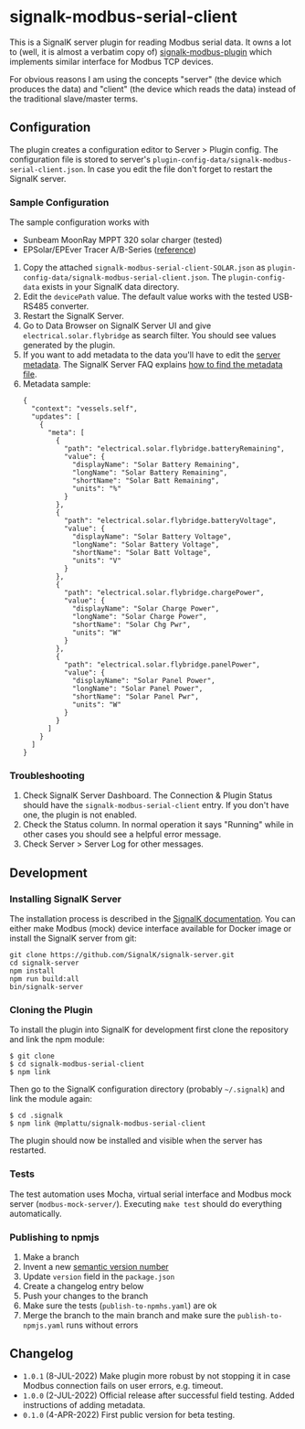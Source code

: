 # signalk-modbus-serial-client

This is a SignalK server plugin for reading Modbus serial data.
It owns a lot to (well, it is almost a verbatim copy of)
[signalk-modbus-plugin](https://github.com/codekilo/signalk-modbus-plugin)
which implements similar interface for Modbus TCP devices.

For obvious reasons I am using the concepts "server" (the device which produces
the data) and "client" (the device which reads the data) instead of the traditional
slave/master terms.

## Configuration

The plugin creates a configuration editor to Server > Plugin config. The configuration
file is stored to server's `plugin-config-data/signalk-modbus-serial-client.json`.
In case you edit the file don't forget to restart the SignalK server.

### Sample Configuration

The sample configuration works with
 * Sunbeam MoonRay MPPT 320 solar charger (tested)
 * EPSolar/EPEver Tracer A/B-Series ([reference](https://github.com/tekk/Tracer-RS485-Modbus-Blynk-V2))

 1. Copy the attached `signalk-modbus-serial-client-SOLAR.json` as
    `plugin-config-data/signalk-modbus-serial-client.json`. The `plugin-config-data`
    exists in your SignalK data directory.
 1. Edit the `devicePath` value. The default value works with the tested USB-RS485
    converter.
 1. Restart the SignalK Server.
 1. Go to Data Browser on SignalK Server UI and give `electrical.solar.flybridge` as
    search filter. You should see values generated by the plugin.
 1. If you want to add metadata to the data you'll have to edit the
    [server metadata](https://signalk.org/specification/1.7.0/doc/data_model_metadata.html).
    The SignalK Server FAQ explains [how to find the metadata file](https://github.com/SignalK/signalk-server/wiki/FAQ:-Frequently-Asked-Questions#how-to-add-missing-units-and-static-data).
 1. Metadata sample:
    ```
    {
      "context": "vessels.self",
      "updates": [
        {
          "meta": [
            {
              "path": "electrical.solar.flybridge.batteryRemaining",
              "value": {
                "displayName": "Solar Battery Remaining",
                "longName": "Solar Battery Remaining",
                "shortName": "Solar Batt Remaining",
                "units": "%"
              }
            },
            {
              "path": "electrical.solar.flybridge.batteryVoltage",
              "value": {
                "displayName": "Solar Battery Voltage",
                "longName": "Solar Battery Voltage",
                "shortName": "Solar Batt Voltage",
                "units": "V"
              }
            },
            {
              "path": "electrical.solar.flybridge.chargePower",
              "value": {
                "displayName": "Solar Charge Power",
                "longName": "Solar Charge Power",
                "shortName": "Solar Chg Pwr",
                "units": "W"
              }
            },
            {
              "path": "electrical.solar.flybridge.panelPower",
              "value": {
                "displayName": "Solar Panel Power",
                "longName": "Solar Panel Power",
                "shortName": "Solar Panel Pwr",
                "units": "W"
              }
            }
          ]
        }
      ]
    }
    ```

### Troubleshooting

 1. Check SignalK Server Dashboard. The Connection & Plugin Status should have the
    `signalk-modbus-serial-client` entry. If you don't have one, the plugin is not
    enabled.
 1. Check the Status column. In normal operation it says "Running" while in other cases
    you should see a helpful error message.
 1. Check Server > Server Log for other messages.

## Development

### Installing SignalK Server

The installation process is described in the
[SignalK documentation](https://github.com/SignalK/signalk-server). You can either
make Modbus (mock) device interface available for Docker image or install the SignalK
server from git:

```
git clone https://github.com/SignalK/signalk-server.git
cd signalk-server
npm install
npm run build:all
bin/signalk-server
```

### Cloning the Plugin

To install the plugin into SignalK for development first clone the repository and link the npm module:

```
$ git clone
$ cd signalk-modbus-serial-client
$ npm link
```

Then go to the SignalK configuration directory (probably `~/.signalk`)  and link the module again:

```
$ cd .signalk
$ npm link @mplattu/signalk-modbus-serial-client
```

The plugin should now be installed and visible when the server has restarted.

### Tests

The test automation uses Mocha, virtual serial interface and Modbus mock server
(`modbus-mock-server/`). Executing `make test` should do everything automatically.

### Publishing to npmjs

1. Make a branch
1. Invent a new [semantic version number](https://semver.org/)
1. Update `version` field in the `package.json`
1. Create a changelog entry below
1. Push your changes to the branch
1. Make sure the tests (`publish-to-npmhs.yaml`) are ok
1. Merge the branch to the main branch and make sure the `publish-to-npmjs.yaml` runs without errors

## Changelog

* `1.0.1` (8-JUL-2022) Make plugin more robust by not stopping it in case Modbus
   connection fails on user errors, e.g. timeout.
* `1.0.0` (2-JUL-2022) Official release after successful field testing. Added
   instructions of adding metadata.
* `0.1.0` (4-APR-2022) First public version for beta testing.
